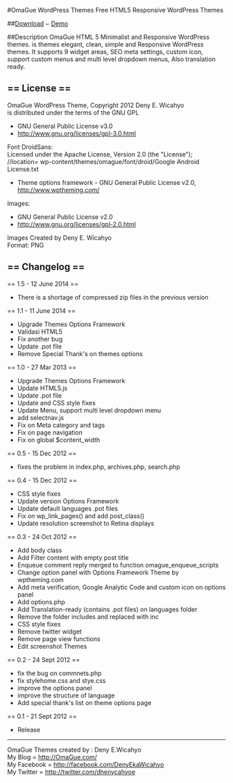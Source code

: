 #OmaGue WordPress Themes
Free HTML5 Responsive WordPress Themes

##[Download](http://wordpress.org/extend/themes/omague) &minus; [Demo](http://wp-themes.com/omague/)

##Description
OmaGue HTML 5 Minimalist and Responsive WordPress themes. is themes elegant, clean, simple and Responsive WordPress themes. It supports 9 widget areas, SEO meta settings, custom icon, support custom menus and multi level dropdown menus, Also translation ready.


== License ==
-------------
OmaGue WordPress Theme, Copyright 2012 Deny E. Wicahyo<br>
is distributed under the terms of the GNU GPL

* GNU General Public License v3.0
* http://www.gnu.org/licenses/gpl-3.0.html

Font DroidSans:<br>
Licensed under the Apache License, Version 2.0 (the "License");<br>
//location= wp-content/themes/omague/font/droid/Google Android License.txt

* Theme options framework - GNU General Public License v2.0, http://www.wptheming.com/

Images:

* GNU General Public License v2.0
* http://www.gnu.org/licenses/gpl-2.0.html

Images Created by Deny E. Wicahyo<br>
Format: PNG


== Changelog ==
-------------

== 1.5 - 12 June 2014 ==
* There is a shortage of compressed zip files in the previous version

== 1.1 - 11 June 2014 ==
* Upgrade Themes Options Framework
* Validasi HTML5
* Fix another bug
* Update .pot file
* Remove Special Thank's on themes options

== 1.0 - 27 Mar 2013 ==
* Upgrade Themes Options Framework
* Update HTML5.js
* Update .pot file
* Update and CSS style fixes
* Update Menu, support multi level dropdown menu
* add selectnav.js
* Fix on Meta category and tags
* Fix on page navigation
* Fix on global $content_width

== 0.5 - 15 Dec 2012 ==
* fixes the problem <?php post_class();?> in index.php, archives.php, search.php

== 0.4 - 15 Dec 2012 ==
* CSS style fixes
* Update version Options Framework
* Update default languages .pot files 
* Fix on wp_link_pages() and add post_class()
* Update resolution screenshot to Retina displays

== 0.3 - 24 Oct 2012 ==
* Add body class
* Add Filter content with empty post title
* Enqueue comment reply merged to function omague_enqueue_scripts
* Change option panel with Options Framework Theme by wptheming.com
* Add meta verification, Google Analytic Code and custom icon on options panel
* Add options.php
* Add Translation-ready (contains .pot files) on languages folder
* Remove the folder includes and replaced with inc
* CSS style fixes
* Remove twitter widget
* Remove page view functions
* Edit screenshot Themes

== 0.2 - 24 Sept 2012 ==
* fix the bug on commnets.php
* fix stylehome.css and stye.css
* improve the options panel
* improve the structure of language
* Add special thank's list on theme options page

== 0.1 - 21 Sept 2012 ==
* Release


---
OmaGue Themes created by : Deny E.Wicahyo<br>
My Blog			= http://OmaGue.com/<br>
My Facebook  = http://facebook.com/DenyEkaWicahyo<br>
My Twitter   = http://twitter.com/dhenycahyoe<br>

